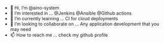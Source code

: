 - 👋 Hi, I’m @aino-system
- 👀 I’m interested in ... @Jenkins @Ansible @Github actions
- 🌱 I’m currently learning ... CI for cloud deployments
- 💞️ I’m looking to collaborate on ... Any application development that you may need
- 📫 How to reach me ... check my github profile 

<!---
aino-system/aino-system is a ✨ special ✨ repository because its `README.md` (this file) appears on your GitHub profile.
You can click the Preview link to take a look at your changes.
--->
